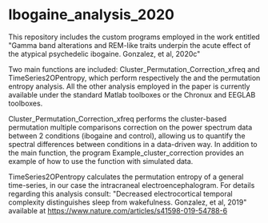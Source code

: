 # Ibogaine_analysis_2020

This repository includes the custom programs employed in the work entitled  "Gamma band alterations and REM-like traits underpin the acute effect of the atypical psychedelic ibogaine. Gonzalez, et al, 2020c"

Two main functions are included: Cluster_Permutation_Correction_xfreq and TimeSeries2OPentropy, which perform respectively the  and the permutation entropy analysis. All the other analysis employed in the paper is currently available under the standard Matlab toolboxes or the Chronux and EEGLAB toolboxes. 

Cluster_Permutation_Correction_xfreq performs the cluster-based permutation multiple comparisons correction on the power spectrum data between 2 conditions (ibogaine and control), allowing us to quantify the spectral differences between conditions in a data-driven way. In addition to the main function, the program Example_cluster_correction provides an example of how to use the function with simulated data. 

TimeSeries2OPentropy calculates the permutation entropy of a general time-series, in our case the intracraneal electroencephalogram. For details regarding this analysis consult: "Decreased electrocortical temporal complexity distinguishes sleep from wakefulness. Gonzalez, et al, 2019" available at https://www.nature.com/articles/s41598-019-54788-6
